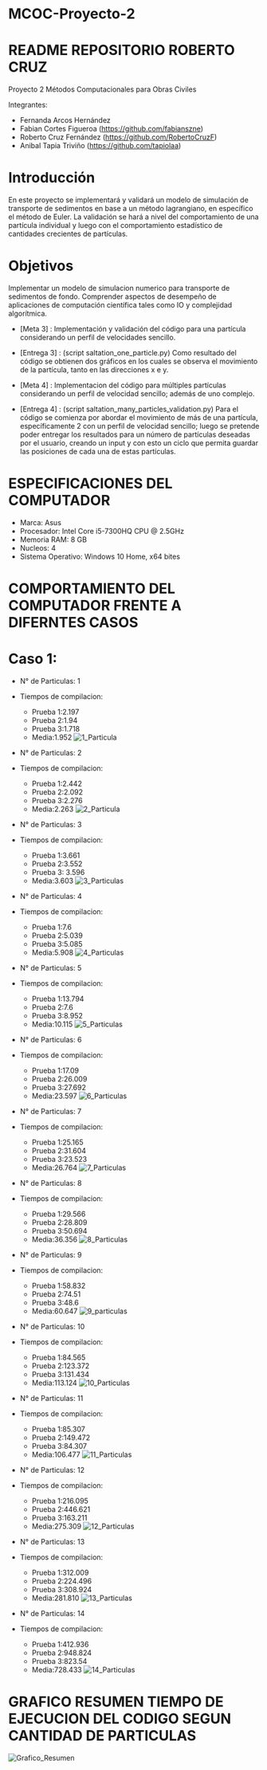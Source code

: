 # MCOC-Proyecto-2

# README REPOSITORIO ROBERTO CRUZ

Proyecto 2 Métodos Computacionales para Obras Civiles

Integrantes:

- Fernanda Arcos Hernández
- Fabian Cortes Figueroa (https://github.com/fabianszne)
- Roberto Cruz Fernández (https://github.com/RobertoCruzF)
- Anibal Tapia Triviño   (https://github.com/tapiolaa)

# Introducción
En este proyecto se implementará y validará un modelo de simulación de transporte de sedimentos en base a un método lagrangiano, en específico el método de Euler. 
La validación se hará a nivel del comportamiento de una partícula individual y luego con el comportamiento estadístico de cantidades
crecientes de partículas.

# Objetivos
Implementar un modelo de simulacion numerico para transporte de sedimentos de fondo. Comprender aspectos de desempeño de aplicaciones de computación científica tales como IO y complejidad algorítmica.

- [Meta 3] : Implementación y validación del código para una partícula considerando un perfil de velocidades sencillo.
- [Entrega 3] : (script saltation_one_particle.py) Como resultado del código se obtienen dos gráficos en los cuales se observa el movimiento de la partícula, tanto en las direcciones x e y.

- [Meta 4] : Implementacion del código para múltiples partículas considerando un perfil de velocidad sencillo; además de uno complejo.
- [Entrega 4] : (script saltation_many_particles_validation.py) Para el código se comienza por abordar el movimiento de más de una partícula, específicamente 2 con un perfil de velocidad sencillo; luego se pretende poder entregar los resultados para un número de partículas deseadas por el usuario, creando un input y con esto un ciclo que permita guardar las posiciones de cada una de estas partículas.

# ESPECIFICACIONES DEL COMPUTADOR

- Marca: Asus
- Procesador: Intel Core i5-7300HQ CPU @ 2.5GHz 
- Memoria RAM: 8 GB
- Nucleos: 4
- Sistema Operativo: Windows 10 Home, x64 bites

# COMPORTAMIENTO DEL COMPUTADOR FRENTE A DIFERNTES CASOS

# Caso 1:

- N° de Particulas: 1
- Tiempos de compilacion:
	* Prueba 1:2.197
	* Prueba 2:1.94
	* Prueba 3:1.718
	* Media:1.952
![1_Particula](https://user-images.githubusercontent.com/30905557/66610618-8e7fbf00-eb92-11e9-93d2-ccc12855de0d.png)


- N° de Particulas: 2
- Tiempos de compilacion:
	* Prueba 1:2.442
	* Prueba 2:2.092
	* Prueba 3:2.276
	* Media:2.263
![2_Particula](https://user-images.githubusercontent.com/30905557/66610140-211f5e80-eb91-11e9-8147-83e9f06b8cc9.png)

- N° de Particulas: 3
- Tiempos de compilacion:
	* Prueba 1:3.661
	* Prueba 2:3.552
	* Prueba 3: 3.596
	* Media:3.603
![3_Particulas](https://user-images.githubusercontent.com/30905557/66610158-2da3b700-eb91-11e9-986d-8dc97e416fe2.png)

- N° de Particulas: 4
- Tiempos de compilacion:
	* Prueba 1:7.6
	* Prueba 2:5.039
	* Prueba 3:5.085
	* Media:5.908
![4_Particulas](https://user-images.githubusercontent.com/30905557/66610167-372d1f00-eb91-11e9-9f34-7a0341f5cdd5.png)

- N° de Particulas: 5
- Tiempos de compilacion:
	* Prueba 1:13.794
	* Prueba 2:7.6
	* Prueba 3:8.952
	* Media:10.115
![5_Particulas](https://user-images.githubusercontent.com/30905557/66610217-55931a80-eb91-11e9-96c0-4bf9b0901345.png)

- N° de Particulas: 6
- Tiempos de compilacion:
	* Prueba 1:17.09
	* Prueba 2:26.009
	* Prueba 3:27.692
	* Media:23.597
![6_Particulas](https://user-images.githubusercontent.com/30905557/66610215-55931a80-eb91-11e9-8496-21c0bbcc7775.png)

- N° de Particulas: 7
- Tiempos de compilacion:
	* Prueba 1:25.165
	* Prueba 2:31.604
	* Prueba 3:23.523
	* Media:26.764
![7_Particulas](https://user-images.githubusercontent.com/30905557/66610214-55931a80-eb91-11e9-89a8-05becf408dfe.png)

- N° de Particulas: 8
- Tiempos de compilacion:
	* Prueba 1:29.566
	* Prueba 2:28.809
	* Prueba 3:50.694
	* Media:36.356
![8_Particulas](https://user-images.githubusercontent.com/30905557/66610213-54fa8400-eb91-11e9-872a-5d35948e1e24.png)

- N° de Particulas: 9
- Tiempos de compilacion:
	* Prueba 1:58.832
	* Prueba 2:74.51
	* Prueba 3:48.6
	* Media:60.647
![9_particulas](https://user-images.githubusercontent.com/30905557/66610212-54fa8400-eb91-11e9-9b81-18838e737ba5.png)

- N° de Particulas: 10
- Tiempos de compilacion:
	* Prueba 1:84.565
	* Prueba 2:123.372
	* Prueba 3:131.434
	* Media:113.124
![10_Particulas](https://user-images.githubusercontent.com/30905557/66610220-562bb100-eb91-11e9-9888-dd06579ce27c.png)

- N° de Particulas: 11
- Tiempos de compilacion:
	* Prueba 1:85.307
	* Prueba 2:149.472
	* Prueba 3:84.307
	* Media:106.477
![11_Particulas](https://user-images.githubusercontent.com/30905557/66610219-562bb100-eb91-11e9-9e14-0a74f135bf23.png)

- N° de Particulas: 12
- Tiempos de compilacion:
	* Prueba 1:216.095
	* Prueba 2:446.621
	* Prueba 3:163.211
	* Media:275.309
![12_Particulas](https://user-images.githubusercontent.com/30905557/66610218-55931a80-eb91-11e9-9dfd-0ecf447cf0d1.png)

- N° de Particulas: 13
- Tiempos de compilacion:
	* Prueba 1:312.009
	* Prueba 2:224.496
	* Prueba 3:308.924
	* Media:281.810
![13_Particulas](https://user-images.githubusercontent.com/30905557/66610315-925f1180-eb91-11e9-8739-d5fb0ddae49a.png)

- N° de Particulas: 14
- Tiempos de compilacion:
	* Prueba 1:412.936
	* Prueba 2:948.824
	* Prueba 3:823.54
	* Media:728.433
![14_Particulas](https://user-images.githubusercontent.com/30905557/66610329-9b4fe300-eb91-11e9-95b6-85fbb8df855e.png)


# GRAFICO RESUMEN TIEMPO DE EJECUCION DEL CODIGO SEGUN CANTIDAD DE PARTICULAS

![Grafico_Resumen](https://user-images.githubusercontent.com/30905557/66610728-e7e7ee00-eb92-11e9-941a-6c29a063338b.PNG)
